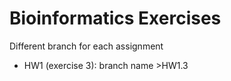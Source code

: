 # Bioinformatics Exercises

Different branch for each assignment

- HW1 (exercise 3): branch name >HW1.3


